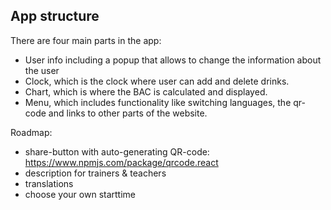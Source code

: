 ## App structure
There are four main parts in the app:
- User info including a popup that allows to change the information about the user
- Clock, which is the clock where user can add and delete drinks.
- Chart, which is where the BAC is calculated and displayed.
- Menu, which includes functionality like switching languages, the qr-code and links to other parts of the website.

Roadmap:

- share-button with auto-generating QR-code: https://www.npmjs.com/package/qrcode.react
- description for trainers & teachers
- translations
- choose your own starttime
